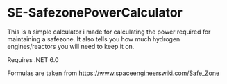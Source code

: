 # SE-SafezonePowerCalculator

This is a simple calculator i made for calculating the power required for maintaining a safezone. 
It also tells you how much hydrogen engines/reactors you will need to keep it on.

Requires .NET 6.0

Formulas are taken from https://www.spaceengineerswiki.com/Safe_Zone
